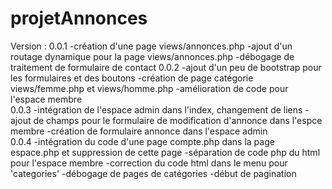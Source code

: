# projetAnnonces
Version :
0.0.1
    -création d'une page views/annonces.php
    -ajout d'un routage dynamique pour la page views/annonces.php
    -débogage de traitement de formulaire de contact
0.0.2
    -ajout d'un peu de bootstrap pour les formulaires et des boutons
    -création de page catégorie views/femme.php et views/homme.php
    -amélioration de code pour l'espace membre  
0.0.3
    -intégration de l'espace admin dans l'index, changement de liens
    -ajout de champs pour le formulaire de modification d'annonce dans l'espce membre
    -création de formulaire annonce dans l'espace admin      
0.0.4
    -intégration du code d'une page compte.php dans la page espace.php et suppression de cette page
    -séparation de code php du html pour l'espace membre
    -correction du code html dans le menu pour 'categories'
    -débogage de pages de catégories
    -début de pagination         